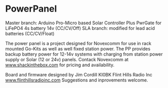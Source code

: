 # PowerPanel
Master branch: Arduino Pro-Micro based Solar Controller Plus PwrGate for LiFePO4 4s battery 14v (CC/CV/Off)
SLA branch: modified for lead acid batteries (CC/CV/Float)

The power panel is a project designed for Novexcomm for use in rack mounted Go-Kits as well as well fixed station power.
The PP provides backup battery power for 12-14v systems with charging from station power supply or Solar (12 or 24v) panels.
Contack Novexcomm at www.shackinthebox.com for pricing and availability.

Board and firmware designed by Jim Cordill KI0BK Flint Hills Radio Inc www.flinthillsradioinc.com
Suggestions and inprovements welcome.

